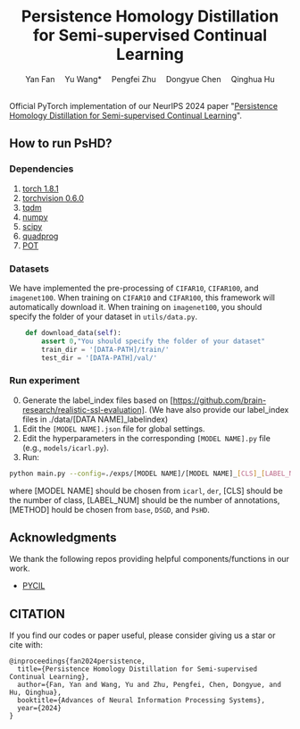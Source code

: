 <div align="center">
  
  <div>
  <h1>Persistence Homology Distillation for Semi-supervised Continual Learning</h1>
  </div>

  <div>
      Yan Fan&emsp; Yu Wang*&emsp; Pengfei Zhu&emsp; Dongyue Chen&emsp; Qinghua Hu
  </div>


  <br/>

</div>

Official PyTorch implementation of our NeurIPS 2024 paper "[Persistence Homology Distillation for Semi-supervised Continual Learning](https://openreview.net/pdf?id=qInb7EUmxz)". 

## How to run PsHD?


### Dependencies

1. [torch 1.8.1](https://github.com/pytorch/pytorch)
2. [torchvision 0.6.0](https://github.com/pytorch/vision)
3. [tqdm](https://github.com/tqdm/tqdm)
4. [numpy](https://github.com/numpy/numpy)
5. [scipy](https://github.com/scipy/scipy)
6. [quadprog](https://github.com/quadprog/quadprog)
7. [POT](https://github.com/PythonOT/POT)

### Datasets

We have implemented the pre-processing of `CIFAR10`,  `CIFAR100`, and  `imagenet100`. When training on `CIFAR10` and `CIFAR100`, this framework will automatically download it.  When training on `imagenet100`, you should specify the folder of your dataset in `utils/data.py`.

```python
    def download_data(self):
        assert 0,"You should specify the folder of your dataset"
        train_dir = '[DATA-PATH]/train/'
        test_dir = '[DATA-PATH]/val/'
```

### Run experiment
0. Generate the label_index files based on [https://github.com/brain-research/realistic-ssl-evaluation]. (We have also provide our label_index files in ./data/[DATA NAME]_labelindex)
1. Edit the `[MODEL NAME].json` file for global settings.
2. Edit the hyperparameters in the corresponding `[MODEL NAME].py` file (e.g., `models/icarl.py`).
3. Run:

```bash
python main.py --config=./exps/[MODEL NAME]/[MODEL NAME]_[CLS]_[LABEL_NUM]_[METHOD].json --prefix [LOG_FILE]
```

where [MODEL NAME] should be chosen from `icarl`, `der`, [CLS] should be the number of class,  [LABEL_NUM] should be the number of annotations, [METHOD] hould be chosen from `base`, `DSGD`, and `PsHD`.



## Acknowledgments

We thank the following repos providing helpful components/functions in our work.

- [PYCIL](https://github.com/G-U-N/PyCIL)

## CITATION
If you find our codes or paper useful, please consider giving us a star or cite with:
```
@inproceedings{fan2024persistence,
  title={Persistence Homology Distillation for Semi-supervised Continual Learning},
  author={Fan, Yan and Wang, Yu and Zhu, Pengfei, Chen, Dongyue, and Hu, Qinghua},
  booktitle={Advances of Neural Information Processing Systems},
  year={2024}
}
```


